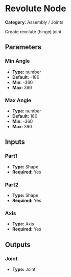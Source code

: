 
# Revolute Node

**Category:** Assembly / Joints

Create revolute (hinge) joint

## Parameters


### Min Angle
- **Type:** number
- **Default:** -180
- **Min:** -360
- **Max:** 360



### Max Angle
- **Type:** number
- **Default:** 180
- **Min:** -360
- **Max:** 360



## Inputs


### Part1
- **Type:** Shape
- **Required:** Yes



### Part2
- **Type:** Shape
- **Required:** Yes



### Axis
- **Type:** Axis
- **Required:** Yes



## Outputs


### Joint
- **Type:** Joint




